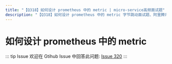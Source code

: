 ```yaml
---
title: "【Q318】如何设计 prometheus 中的 metric | micro-service高频面试题"
description: "【Q318】如何设计 prometheus 中的 metric 字节跳动面试题、阿里腾讯面试题、美团小米面试题。"
---
```


# 如何设计 prometheus 中的 metric

::: tip Issue
欢迎在 Gtihub Issue 中回答此问题: [Issue 320](https://github.com/shfshanyue/Daily-Question/issues/320)
:::
